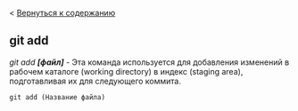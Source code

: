 < [Вернуться к содержанию](/readme.md)
## git add
*git add **[файл]*** - Эта команда используется для добавления изменений в рабочем каталоге (working directory) в индекс (staging area), подготавливая их для следующего коммита.
```bash= 
git add (Название файла)
```
